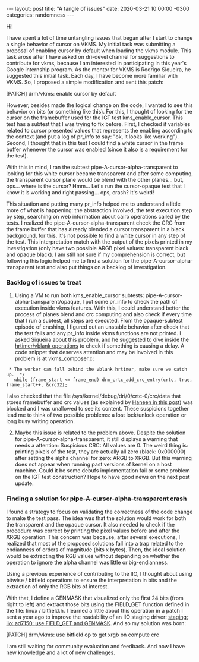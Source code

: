 --- layout: post title: "A tangle of issues" date: 2020-03-21 10:00:00 -0300
categories: randomness --- 

Hi!

I have spent a lot of time untangling issues that began after I start to change
a single behavior of cursor on VKMS.  My initial task was submitting a proposal
of enabling cursor by default when loading the vkms module. This task arose
after I have asked on dri-devel channel for suggestions to contribute for vkms,
because I am interested in participating in this year's Google internship
program. As the mentor for VKMS is Rodrigo Siqueira, he suggested this initial
task.  Each day, I have become more familiar with VKMS. So, I proposed a simple
modification and sent this patch:

[PATCH] drm/vkms: enable cursor by default

However, besides made the logical change on the code, I wanted to see this
behavior on bits (or something like this).  For this, I thought of looking for
the cursor on the framebuffer used for the IGT test kms\_enable\_cursor. This
test has a subtest that I was trying to fix before.  First, I checked if
variables related to cursor presented values that represents the enabling
according to the context (and put a log of pr\_info to say: "ok, it looks like
working"). Second, I thought that in this test I could find a white cursor in
the frame buffer whenever the cursor was enabled (since it also is a
requirement for the test).

With this in mind, I ran the subtest pipe-A-cursor-alpha-transparent to looking
for this white cursor became transparent and after some computing, the
transparent cursor plane would be blend with the other planes... but, ops...
where is the cursor? Hmm... Let's run the cursor-opaque test that I know it is
working and right passing... ops, crash? It's weird!

This situation and putting many pr\_info helped me to understand a little more
of what is happening: the abstraction involved, the test execution step by
step, searching on web information about cairo operations called by the tests.
I realized the pipe-A-cursor-alpha-transparent check the CRC from the frame
buffer that has already blended a cursor transparent in a black background, for
this, it's not possible to find a white cursor in any step of the test. This
interpretation match with the output of the pixels printed in my investigation
(only have two possible ARGB pixel values: transparent black and opaque black).
I am still not sure if my comprehension is correct, but following this logic
helped me to find a solution for the pipe-A-cursor-alpha-transparent test and
also put things on a backlog of investigation.

### Backlog of issues to treat

1. Using a VM to run both kms\_enable\_cursor subtests:
   pipe-A-cursor-alpha-transparent/opaque, I put some pr\_info to check the path
of execution inside vkms features. With this, I could understand better the
process of planes blend and crc computing and also check if every time that I
run a subtest, all steps are executed. From the opaque-subtest episode of
crashing, I figured out an unstable behavior after check that the test fails
and any pr\_info inside vkms functions are not printed.  I asked Siqueira about
this problem, and he suggested to dive inside the [hrtimer/vblank
operations](https://siqueira.tech/report/add-infrastructure-for-vblank-and-page-flip-events-simulated-via-hrtimer-in-vkms/)
to check if something is causing a delay.  A code snippet that deserves
attention and may be involved in this problem is at vkms\_composer.c:

``` /*
 * The worker can fall behind the vblank hrtimer, make sure we catch up.  */
   while (frame_start <= frame_end) drm_crtc_add_crc_entry(crtc, true,
frame_start++, &crc32);

```

I also checked that the file /sys/kernel/debug/dri/0/crtc-0/crc/data that
stores framebuffer and crc values (as explained by [Haneen in this
post](http://haneensa.github.io/2018/09/09/CRC/)) was blocked and I was
unallowed to see its content. These suspicions together lead me to think of two
possible problems: a lost lock/unlock operation or long busy writing operation.

2. Maybe this issue is related to the problem above. Despite the solution for
pipe-A-cursor-alpha-transparent, it still displays a warning that needs a
attention: Suspicious CRC: All values are 0. The weird thing is: printing
pixels of the test, they are actually all zero (black: 0x000000) after setting
the alpha channel for zero: ARGB to XRGB. But this warning does not appear when
running past versions of kernel on a host machine. Could it be some debufs
implementation fail or some problem on the IGT test construction? Hope to have
good news on the next post update.

### Finding a solution for pipe-A-cursor-alpha-transparent crash

I found a strategy to focus on validating the correctness of the code change to
make the test pass. The idea was that the solution would work for both the
transparent and the opaque cursor. It also needed to check if the procedure was
correct by printing the pixel values before and after the XRGB
operation. This concern was because, after several executions, I realized that
most of the proposed solutions fall into a trap related to the endianness of
orders of magnitude (bits x bytes). Then, the ideal solution would be
extracting the RGB values without depending on whether the operation to ignore
the alpha channel was little or big-endianness.

Using a previous experience of contributing to the IIO, I thought about using
bitwise / bitfield operations to ensure the interpretation in bits and the
extraction of only the RGB bits of interest.

With that, I define a GENMASK that visualized only the first 24 bits (from
right to left) and extract those bits using the FIELD\_GET function defined in
the file: linux / bitfield.h. I learned a little about this operation in a
patch I sent a year ago to improve the readability of an IIO staging driver:
[staging: iio: ad7150: use FIELD\_GET and
GENMASK](https://patchwork.kernel.org/patch/10995927/). And so my solution was
born:

[PATCH] drm/vkms: use bitfield op to get xrgb on compute crc

I am still waiting for community evaluation and feedback. And now I have new
knowledge and a lot of new challenges.
